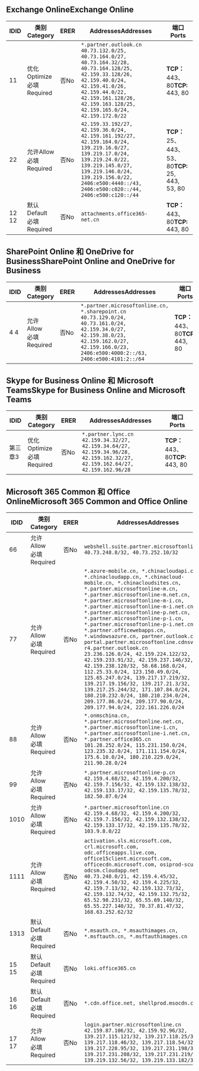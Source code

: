 <!--THIS FILE IS AUTOMATICALLY GENERATED. MANUAL CHANGES WILL BE OVERWRITTEN.-->
<!--Please contact the Office 365 Endpoints team with any questions.-->
<!--China endpoints version 2020070800-->
<!--File generated 2020-08-06 11:00:11.8293-->

## <a name="exchange-online"></a><span data-ttu-id="02919-101">Exchange Online</span><span class="sxs-lookup"><span data-stu-id="02919-101">Exchange Online</span></span>

<span data-ttu-id="02919-102">ID</span><span class="sxs-lookup"><span data-stu-id="02919-102">ID</span></span> | <span data-ttu-id="02919-103">类别</span><span class="sxs-lookup"><span data-stu-id="02919-103">Category</span></span> | <span data-ttu-id="02919-104">ER</span><span class="sxs-lookup"><span data-stu-id="02919-104">ER</span></span> | <span data-ttu-id="02919-105">Addresses</span><span class="sxs-lookup"><span data-stu-id="02919-105">Addresses</span></span> | <span data-ttu-id="02919-106">端口</span><span class="sxs-lookup"><span data-stu-id="02919-106">Ports</span></span>
-- | -------------------- | -- | ---------------------------------------------------------------------------------------------------------------------------------------------------------------------------------------------------------------------------------------------- | ------------------------
<span data-ttu-id="02919-107">1</span><span class="sxs-lookup"><span data-stu-id="02919-107">1</span></span> | <span data-ttu-id="02919-108">优化</span><span class="sxs-lookup"><span data-stu-id="02919-108">Optimize</span></span><BR><span data-ttu-id="02919-109">必填</span><span class="sxs-lookup"><span data-stu-id="02919-109">Required</span></span> | <span data-ttu-id="02919-110">否</span><span class="sxs-lookup"><span data-stu-id="02919-110">No</span></span> | `*.partner.outlook.cn`<BR>`40.73.132.0/25, 40.73.164.0/27, 40.73.164.32/28, 40.73.164.128/25, 42.159.33.128/26, 42.159.40.0/24, 42.159.41.0/26, 42.159.44.0/22, 42.159.161.128/26, 42.159.163.128/25, 42.159.165.0/24, 42.159.172.0/22` | <span data-ttu-id="02919-111">**TCP：** 443、80</span><span class="sxs-lookup"><span data-stu-id="02919-111">**TCP:** 443, 80</span></span>
<span data-ttu-id="02919-112">2</span><span class="sxs-lookup"><span data-stu-id="02919-112">2</span></span> | <span data-ttu-id="02919-113">允许</span><span class="sxs-lookup"><span data-stu-id="02919-113">Allow</span></span><BR><span data-ttu-id="02919-114">必填</span><span class="sxs-lookup"><span data-stu-id="02919-114">Required</span></span> | <span data-ttu-id="02919-115">否</span><span class="sxs-lookup"><span data-stu-id="02919-115">No</span></span> | `42.159.33.192/27, 42.159.36.0/24, 42.159.161.192/27, 42.159.164.0/24, 139.219.16.0/27, 139.219.17.0/24, 139.219.24.0/22, 139.219.145.0/27, 139.219.146.0/24, 139.219.156.0/22, 2406:e500:4440::/43, 2406:e500:c020::/44, 2406:e500:c120::/44` | <span data-ttu-id="02919-116">**TCP：** 25、443、53、80</span><span class="sxs-lookup"><span data-stu-id="02919-116">**TCP:** 25, 443, 53, 80</span></span>
<span data-ttu-id="02919-117">12 </span><span class="sxs-lookup"><span data-stu-id="02919-117">12</span></span> | <span data-ttu-id="02919-118">默认</span><span class="sxs-lookup"><span data-stu-id="02919-118">Default</span></span><BR><span data-ttu-id="02919-119">必填</span><span class="sxs-lookup"><span data-stu-id="02919-119">Required</span></span> | <span data-ttu-id="02919-120">否</span><span class="sxs-lookup"><span data-stu-id="02919-120">No</span></span> | `attachments.office365-net.cn` | <span data-ttu-id="02919-121">**TCP：** 443、80</span><span class="sxs-lookup"><span data-stu-id="02919-121">**TCP:** 443, 80</span></span>

## <a name="sharepoint-online-and-onedrive-for-business"></a><span data-ttu-id="02919-122">SharePoint Online 和 OneDrive for Business</span><span class="sxs-lookup"><span data-stu-id="02919-122">SharePoint Online and OneDrive for Business</span></span>

<span data-ttu-id="02919-123">ID</span><span class="sxs-lookup"><span data-stu-id="02919-123">ID</span></span> | <span data-ttu-id="02919-124">类别</span><span class="sxs-lookup"><span data-stu-id="02919-124">Category</span></span> | <span data-ttu-id="02919-125">ER</span><span class="sxs-lookup"><span data-stu-id="02919-125">ER</span></span> | <span data-ttu-id="02919-126">Addresses</span><span class="sxs-lookup"><span data-stu-id="02919-126">Addresses</span></span> | <span data-ttu-id="02919-127">端口</span><span class="sxs-lookup"><span data-stu-id="02919-127">Ports</span></span>
-- | ----------------- | -- | --------------------------------------------------------------------------------------------------------------------------------------------------------------------------------------------------- | ----------------
<span data-ttu-id="02919-128">4 </span><span class="sxs-lookup"><span data-stu-id="02919-128">4</span></span> | <span data-ttu-id="02919-129">允许</span><span class="sxs-lookup"><span data-stu-id="02919-129">Allow</span></span><BR><span data-ttu-id="02919-130">必填</span><span class="sxs-lookup"><span data-stu-id="02919-130">Required</span></span> | <span data-ttu-id="02919-131">否</span><span class="sxs-lookup"><span data-stu-id="02919-131">No</span></span> | `*.partner.microsoftonline.cn, *.sharepoint.cn`<BR>`40.73.129.0/24, 40.73.161.0/24, 42.159.34.0/27, 42.159.38.0/23, 42.159.162.0/27, 42.159.166.0/23, 2406:e500:4000:2::/63, 2406:e500:4101:2::/64` | <span data-ttu-id="02919-132">**TCP：** 443、80</span><span class="sxs-lookup"><span data-stu-id="02919-132">**TCP:** 443, 80</span></span>

## <a name="skype-for-business-online-and-microsoft-teams"></a><span data-ttu-id="02919-133">Skype for Business Online 和 Microsoft Teams</span><span class="sxs-lookup"><span data-stu-id="02919-133">Skype for Business Online and Microsoft Teams</span></span>

<span data-ttu-id="02919-134">ID</span><span class="sxs-lookup"><span data-stu-id="02919-134">ID</span></span> | <span data-ttu-id="02919-135">类别</span><span class="sxs-lookup"><span data-stu-id="02919-135">Category</span></span> | <span data-ttu-id="02919-136">ER</span><span class="sxs-lookup"><span data-stu-id="02919-136">ER</span></span> | <span data-ttu-id="02919-137">Addresses</span><span class="sxs-lookup"><span data-stu-id="02919-137">Addresses</span></span> | <span data-ttu-id="02919-138">端口</span><span class="sxs-lookup"><span data-stu-id="02919-138">Ports</span></span>
-- | -------------------- | -- | -------------------------------------------------------------------------------------------------------------------------------- | ----------------
<span data-ttu-id="02919-139">第三章</span><span class="sxs-lookup"><span data-stu-id="02919-139">3</span></span> | <span data-ttu-id="02919-140">优化</span><span class="sxs-lookup"><span data-stu-id="02919-140">Optimize</span></span><BR><span data-ttu-id="02919-141">必填</span><span class="sxs-lookup"><span data-stu-id="02919-141">Required</span></span> | <span data-ttu-id="02919-142">否</span><span class="sxs-lookup"><span data-stu-id="02919-142">No</span></span> | `*.partner.lync.cn`<BR>`42.159.34.32/27, 42.159.34.64/27, 42.159.34.96/28, 42.159.162.32/27, 42.159.162.64/27, 42.159.162.96/28` | <span data-ttu-id="02919-143">**TCP：** 443、80</span><span class="sxs-lookup"><span data-stu-id="02919-143">**TCP:** 443, 80</span></span>

## <a name="microsoft-365-common-and-office-online"></a><span data-ttu-id="02919-144">Microsoft 365 Common 和 Office Online</span><span class="sxs-lookup"><span data-stu-id="02919-144">Microsoft 365 Common and Office Online</span></span>

<span data-ttu-id="02919-145">ID</span><span class="sxs-lookup"><span data-stu-id="02919-145">ID</span></span> | <span data-ttu-id="02919-146">类别</span><span class="sxs-lookup"><span data-stu-id="02919-146">Category</span></span> | <span data-ttu-id="02919-147">ER</span><span class="sxs-lookup"><span data-stu-id="02919-147">ER</span></span> | <span data-ttu-id="02919-148">Addresses</span><span class="sxs-lookup"><span data-stu-id="02919-148">Addresses</span></span> | <span data-ttu-id="02919-149">端口</span><span class="sxs-lookup"><span data-stu-id="02919-149">Ports</span></span>
-- | ------------------- | -- | ---------------------------------------------------------------------------------------------------------------------------------------------------------------------------------------------------------------------------------------------------------------------------------------------------------------------------------------------------------------------------------------------------------------------------------------------------------------------------------------------------------------------------------------------------------------------------------------------------------------------------------------------------------------------------------------------------------------------------------------------------------------------------------------------------------------------------------------------------------------------------- | ----------------
<span data-ttu-id="02919-150">6</span><span class="sxs-lookup"><span data-stu-id="02919-150">6</span></span> | <span data-ttu-id="02919-151">允许</span><span class="sxs-lookup"><span data-stu-id="02919-151">Allow</span></span><BR><span data-ttu-id="02919-152">必填</span><span class="sxs-lookup"><span data-stu-id="02919-152">Required</span></span> | <span data-ttu-id="02919-153">否</span><span class="sxs-lookup"><span data-stu-id="02919-153">No</span></span> | `webshell.suite.partner.microsoftonline.cn`<BR>`40.73.248.8/32, 40.73.252.10/32` | <span data-ttu-id="02919-154">**TCP：** 443、80</span><span class="sxs-lookup"><span data-stu-id="02919-154">**TCP:** 443, 80</span></span>
<span data-ttu-id="02919-155">7</span><span class="sxs-lookup"><span data-stu-id="02919-155">7</span></span> | <span data-ttu-id="02919-156">允许</span><span class="sxs-lookup"><span data-stu-id="02919-156">Allow</span></span><BR><span data-ttu-id="02919-157">必填</span><span class="sxs-lookup"><span data-stu-id="02919-157">Required</span></span> | <span data-ttu-id="02919-158">否</span><span class="sxs-lookup"><span data-stu-id="02919-158">No</span></span> | `*.azure-mobile.cn, *.chinacloudapi.cn, *.chinacloudapp.cn, *.chinacloud-mobile.cn, *.chinacloudsites.cn, *.partner.microsoftonline-m.cn, *.partner.microsoftonline-m.net.cn, *.partner.microsoftonline-m-i.cn, *.partner.microsoftonline-m-i.net.cn, *.partner.microsoftonline-p.net.cn, *.partner.microsoftonline-p-i.cn, *.partner.microsoftonline-p-i.net.cn, *.partner.officewebapps.cn, *.windowsazure.cn, partner.outlook.cn, portal.partner.microsoftonline.cdnsvc.com, r4.partner.outlook.cn`<BR>`23.236.126.0/24, 42.159.224.122/32, 42.159.233.91/32, 42.159.237.146/32, 42.159.238.120/32, 58.68.168.0/24, 112.25.33.0/24, 123.150.49.0/24, 125.65.247.0/24, 139.217.17.219/32, 139.217.19.156/32, 139.217.21.3/32, 139.217.25.244/32, 171.107.84.0/24, 180.210.232.0/24, 180.210.234.0/24, 209.177.86.0/24, 209.177.90.0/24, 209.177.94.0/24, 222.161.226.0/24` | <span data-ttu-id="02919-159">**TCP：** 443、80</span><span class="sxs-lookup"><span data-stu-id="02919-159">**TCP:** 443, 80</span></span>
<span data-ttu-id="02919-160">8</span><span class="sxs-lookup"><span data-stu-id="02919-160">8</span></span> | <span data-ttu-id="02919-161">允许</span><span class="sxs-lookup"><span data-stu-id="02919-161">Allow</span></span><BR><span data-ttu-id="02919-162">必填</span><span class="sxs-lookup"><span data-stu-id="02919-162">Required</span></span> | <span data-ttu-id="02919-163">否</span><span class="sxs-lookup"><span data-stu-id="02919-163">No</span></span> | `*.onmschina.cn, *.partner.microsoftonline.net.cn, *.partner.microsoftonline-i.cn, *.partner.microsoftonline-i.net.cn, *.partner.office365.cn`<BR>`101.28.252.0/24, 115.231.150.0/24, 123.235.32.0/24, 171.111.154.0/24, 175.6.10.0/24, 180.210.229.0/24, 211.90.28.0/24` | <span data-ttu-id="02919-164">**TCP：** 443、80</span><span class="sxs-lookup"><span data-stu-id="02919-164">**TCP:** 443, 80</span></span>
<span data-ttu-id="02919-165">9</span><span class="sxs-lookup"><span data-stu-id="02919-165">9</span></span> | <span data-ttu-id="02919-166">允许</span><span class="sxs-lookup"><span data-stu-id="02919-166">Allow</span></span><BR><span data-ttu-id="02919-167">必填</span><span class="sxs-lookup"><span data-stu-id="02919-167">Required</span></span> | <span data-ttu-id="02919-168">否</span><span class="sxs-lookup"><span data-stu-id="02919-168">No</span></span> | `*.partner.microsoftonline-p.cn`<BR>`42.159.4.68/32, 42.159.4.200/32, 42.159.7.156/32, 42.159.132.138/32, 42.159.133.17/32, 42.159.135.78/32, 182.50.87.0/24` | <span data-ttu-id="02919-169">**TCP：** 443、80</span><span class="sxs-lookup"><span data-stu-id="02919-169">**TCP:** 443, 80</span></span>
<span data-ttu-id="02919-170">10</span><span class="sxs-lookup"><span data-stu-id="02919-170">10</span></span> | <span data-ttu-id="02919-171">允许</span><span class="sxs-lookup"><span data-stu-id="02919-171">Allow</span></span><BR><span data-ttu-id="02919-172">必填</span><span class="sxs-lookup"><span data-stu-id="02919-172">Required</span></span> | <span data-ttu-id="02919-173">否</span><span class="sxs-lookup"><span data-stu-id="02919-173">No</span></span> | `*.partner.microsoftonline.cn`<BR>`42.159.4.68/32, 42.159.4.200/32, 42.159.7.156/32, 42.159.132.138/32, 42.159.133.17/32, 42.159.135.78/32, 103.9.8.0/22` | <span data-ttu-id="02919-174">**TCP：** 443、80</span><span class="sxs-lookup"><span data-stu-id="02919-174">**TCP:** 443, 80</span></span>
<span data-ttu-id="02919-175">11</span><span class="sxs-lookup"><span data-stu-id="02919-175">11</span></span> | <span data-ttu-id="02919-176">允许</span><span class="sxs-lookup"><span data-stu-id="02919-176">Allow</span></span><BR><span data-ttu-id="02919-177">必填</span><span class="sxs-lookup"><span data-stu-id="02919-177">Required</span></span> | <span data-ttu-id="02919-178">否</span><span class="sxs-lookup"><span data-stu-id="02919-178">No</span></span> | `activation.sls.microsoft.com, crl.microsoft.com, odc.officeapps.live.com, office15client.microsoft.com, officecdn.microsoft.com, osiprod-scus01-odcsm.cloudapp.net`<BR>`40.73.248.0/21, 42.159.4.45/32, 42.159.4.50/32, 42.159.4.225/32, 42.159.7.13/32, 42.159.132.73/32, 42.159.132.74/32, 42.159.132.75/32, 65.52.98.231/32, 65.55.69.140/32, 65.55.227.140/32, 70.37.81.47/32, 168.63.252.62/32` | <span data-ttu-id="02919-179">**TCP：** 443、80</span><span class="sxs-lookup"><span data-stu-id="02919-179">**TCP:** 443, 80</span></span>
<span data-ttu-id="02919-180">13</span><span class="sxs-lookup"><span data-stu-id="02919-180">13</span></span> | <span data-ttu-id="02919-181">默认</span><span class="sxs-lookup"><span data-stu-id="02919-181">Default</span></span><BR><span data-ttu-id="02919-182">必填</span><span class="sxs-lookup"><span data-stu-id="02919-182">Required</span></span> | <span data-ttu-id="02919-183">否</span><span class="sxs-lookup"><span data-stu-id="02919-183">No</span></span> | `*.msauth.cn, *.msauthimages.cn, *.msftauth.cn, *.msftauthimages.cn` | <span data-ttu-id="02919-184">**TCP：** 443、80</span><span class="sxs-lookup"><span data-stu-id="02919-184">**TCP:** 443, 80</span></span>
<span data-ttu-id="02919-185">15 </span><span class="sxs-lookup"><span data-stu-id="02919-185">15</span></span> | <span data-ttu-id="02919-186">默认</span><span class="sxs-lookup"><span data-stu-id="02919-186">Default</span></span><BR><span data-ttu-id="02919-187">必填</span><span class="sxs-lookup"><span data-stu-id="02919-187">Required</span></span> | <span data-ttu-id="02919-188">否</span><span class="sxs-lookup"><span data-stu-id="02919-188">No</span></span> | `loki.office365.cn` | <span data-ttu-id="02919-189">**TCP：** 443</span><span class="sxs-lookup"><span data-stu-id="02919-189">**TCP:** 443</span></span>
<span data-ttu-id="02919-190">16 </span><span class="sxs-lookup"><span data-stu-id="02919-190">16</span></span> | <span data-ttu-id="02919-191">默认</span><span class="sxs-lookup"><span data-stu-id="02919-191">Default</span></span><BR><span data-ttu-id="02919-192">必填</span><span class="sxs-lookup"><span data-stu-id="02919-192">Required</span></span> | <span data-ttu-id="02919-193">否</span><span class="sxs-lookup"><span data-stu-id="02919-193">No</span></span> | `*.cdn.office.net, shellprod.msocdn.com` | <span data-ttu-id="02919-194">**TCP：** 443</span><span class="sxs-lookup"><span data-stu-id="02919-194">**TCP:** 443</span></span>
<span data-ttu-id="02919-195">17 </span><span class="sxs-lookup"><span data-stu-id="02919-195">17</span></span> | <span data-ttu-id="02919-196">允许</span><span class="sxs-lookup"><span data-stu-id="02919-196">Allow</span></span><BR><span data-ttu-id="02919-197">必填</span><span class="sxs-lookup"><span data-stu-id="02919-197">Required</span></span> | <span data-ttu-id="02919-198">否</span><span class="sxs-lookup"><span data-stu-id="02919-198">No</span></span> | `login.partner.microsoftonline.cn`<BR>`42.159.87.106/32, 42.159.92.96/32, 139.217.115.121/32, 139.217.118.25/32, 139.217.118.46/32, 139.217.118.54/32, 139.217.228.95/32, 139.217.231.198/32, 139.217.231.208/32, 139.217.231.219/32, 139.219.132.56/32, 139.219.133.182/32` | <span data-ttu-id="02919-199">**TCP：** 443、80</span><span class="sxs-lookup"><span data-stu-id="02919-199">**TCP:** 443, 80</span></span>
